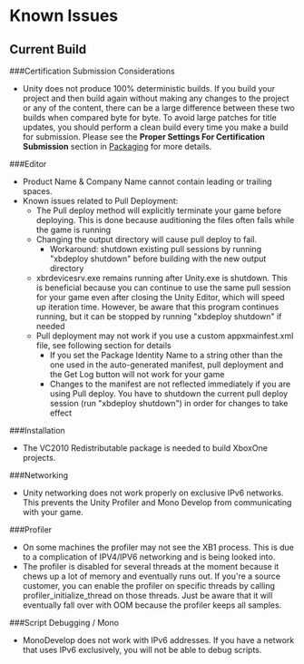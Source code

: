 Known Issues
============


Current Build
-------------

###Certification Submission Considerations
* Unity does not produce 100% deterministic builds.  If you build your project and then build again without making any changes to the project or any of the content, there can be a large difference between these two builds when compared byte for byte.  To avoid large patches for title updates, you should perform a clean build every time you make a build for submission.  Please see the **Proper Settings For Certification Submission** section in [Packaging](xboxone-packaging) for more details. 

###Editor
* Product Name & Company Name cannot contain leading or trailing spaces.
* Known issues related to Pull Deployment:
    * The Pull deploy method will explicitly terminate your game before deploying.  This is done because auditioning the files often fails while the game is running
    * Changing the output directory will cause pull deploy to fail.
        * Workaround: shutdown existing pull sessions by running "xbdeploy shutdown" before building with the new output directory
    * xbrdevicesrv.exe remains running after Unity.exe is shutdown.  This is beneficial because you can continue to use the same pull session for your game even after closing the Unity Editor, which will speed up iteration time.  However, be aware that this program continues running, but it can be stopped by running "xbdeploy shutdown" if needed
    * Pull deployment may not work if you use a custom appxmainfest.xml file, see following section for details
        * If you set the Package Identity Name to a string other than the one used in the auto-generated manifest, pull deployment and the Get Log button will not work for your game
        * Changes to the manifest are not reflected immediately if you are using Pull deploy.  You have to shutdown the current pull deploy session (run "xbdeploy shutdown") in order for changes to take effect

###Installation
* The VC2010 Redistributable package is needed to build XboxOne projects.

###Networking
* Unity networking does not work properly on exclusive IPv6 networks.  This prevents the Unity Profiler and Mono Develop from communicating with your game.

###Profiler
* On some machines the profiler may not see the XB1 process.  This is due to a complication of IPV4/IPV6 networking and is being looked into.
* The profiler is disabled for several threads at the moment because it chews up a lot of memory and eventually runs out.  If you're a source customer, you can enable the profiler on specific threads by calling profiler_initialize_thread on those threads.  Just be aware that it will eventually fall over with OOM because the profiler keeps all samples.

###Script Debugging / Mono
* MonoDevelop does not work with IPv6 addresses.  If you have a network that uses IPv6 exclusively, you will not be able to debug scripts.
